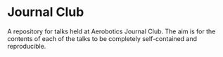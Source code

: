 # Journal Club
A repository for talks held at Aerobotics Journal Club. The aim is for the contents of each of the talks to be completely self-contained and reproducible.
